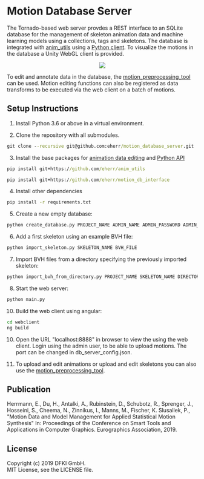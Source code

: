 ﻿# Motion Database Server

The Tornado-based web server provdes a REST interface to an SQLite database for the management of skeleton animation data and machine learning models using a collections, tags and skeletons. The database is integrated with [anim_utils](https://github.com/eherr/anim_utils) using a [Python client](https://github.com/eherr/motion_db_interface). To visualize the motions in the database a Unity WebGL client is provided.   


<p align="center">
  <img src="doc/images/webclient.gif">
</p>



To edit and annotate data in the database, the [motion_preprocessing_tool](https://github.com/eherr/motion_preprocessing_tool) can be used. Motion editing functions can also be registered as data transforms to be executed via the web client on a batch of motions.



## Setup Instructions

1. Install Python 3.6 or above in a virtual environment.

2. Clone the repository with all submodules. 
```bat
git clone --recursive git@github.com:eherr/motion_database_server.git
```

3. Install the base packages for [animation data editing](https://github.com/eherr/anim_utils) and [Python API](https://github.com/eherr/motion_db_interface.git)
```bat
pip install git+https://github.com/eherr/anim_utils

pip install git+https://github.com/eherr/motion_db_interface
```

4. Install other dependencies
```bat
pip install -r requirements.txt
```

5. Create a new empty database: 
```bat
python create_database.py PROJECT_NAME ADMIN_NAME ADMIN_PASSWORD ADMIN_EMAIL
```

6. Add a first skeleton using an example BVH file: 
```bat
python import_skeleton.py SKELETON_NAME BVH_FILE
```

7. Import BVH files from a directory specifying the previously imported skeleton:
```bat
python import_bvh_from_directory.py PROJECT_NAME SKELETON_NAME DIRECTORY_PATH
```

8. Start the web server: 
```bat
python main.py
```

10. Build the web client using angular: 
```bat
cd webclient 
ng build
```

10. Open the URL "localhost:8888" in browser to view the using the web client. Login using the admin user, to be able to upload motions. The port can be changed in db_server_config.json.

11. To upload and edit animations or upload and edit skeletons you can also use the [motion_preprocessing_tool](https://github.com/eherr/motion_preprocessing_tool).

## Publication
Herrmann, E., Du, H., Antalki, A., Rubinstein, D., Schubotz, R., Sprenger, J., Hosseini, S., Cheema, N., Zinnikus, I., Manns, M., Fischer, K. Slusallek, P., "Motion Data and Model Management for Applied Statistical Motion Synthesis" In: Proceedings of the Conference on Smart Tools and Applications in Computer Graphics. Eurographics Association, 2019.


## License
Copyright (c) 2019 DFKI GmbH.  
MIT License, see the LICENSE file.
